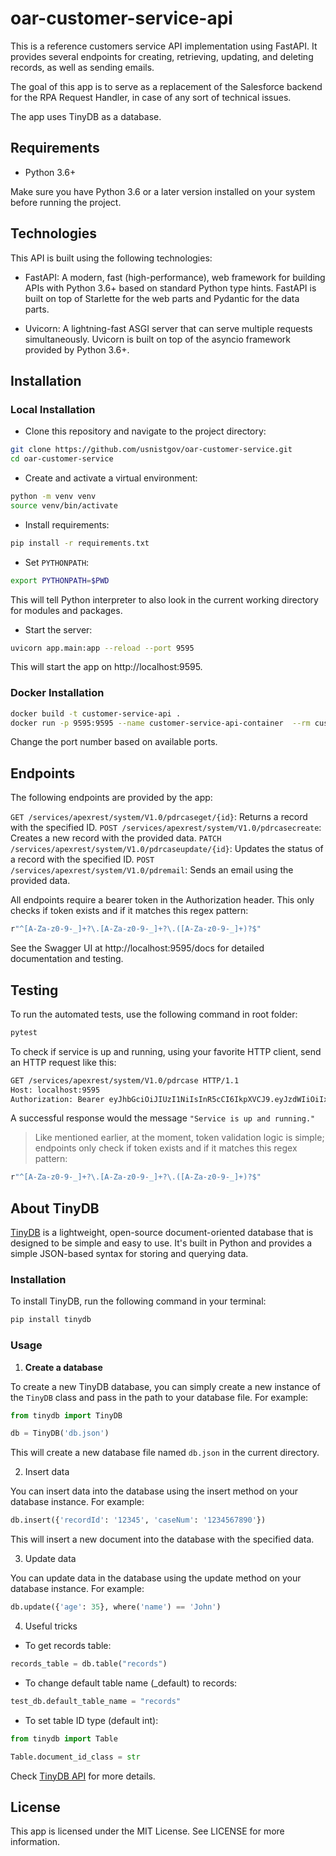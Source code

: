 # oar-customer-service-api

This is a reference customers service API implementation using FastAPI. It provides several endpoints for creating, retrieving, updating, and deleting records, as well as sending emails. 

The goal of this app is to serve as a replacement of the Salesforce backend for the RPA Request Handler, in case of any sort of technical issues.

The app uses TinyDB as a database.


## Requirements

- Python 3.6+

Make sure you have Python 3.6 or a later version installed on your system before running the project.

## Technologies

This API is built using the following technologies:

- FastAPI: A modern, fast (high-performance), web framework for building APIs with Python 3.6+ based on standard Python type hints. FastAPI is built on top of Starlette for the web parts and Pydantic for the data parts.

- Uvicorn: A lightning-fast ASGI server that can serve multiple requests simultaneously. Uvicorn is built on top of the asyncio framework provided by Python 3.6+.

## Installation

### Local Installation

- Clone this repository and navigate to the project directory:

```sh
git clone https://github.com/usnistgov/oar-customer-service.git
cd oar-customer-service
```

- Create and activate a virtual environment:

```sh
python -m venv venv
source venv/bin/activate
```

- Install requirements:

```sh
pip install -r requirements.txt
```

- Set `PYTHONPATH`:

```sh
export PYTHONPATH=$PWD
```

This will tell Python interpreter to also look in the current working directory for modules and packages.

- Start the server:

```sh
uvicorn app.main:app --reload --port 9595
```

This will start the app on http://localhost:9595.


### Docker Installation

```sh
docker build -t customer-service-api .
docker run -p 9595:9595 --name customer-service-api-container  --rm customer-service-api
```

Change the port number based on available ports.

## Endpoints

The following endpoints are provided by the app:

`GET /services/apexrest/system/V1.0/pdrcaseget/{id}`: Returns a record with the specified ID.
`POST /services/apexrest/system/V1.0/pdrcasecreate`: Creates a new record with the provided data.
`PATCH /services/apexrest/system/V1.0/pdrcaseupdate/{id}`: Updates the status of a record with the specified ID.
`POST /services/apexrest/system/V1.0/pdremail`: Sends an email using the provided data.

All endpoints require a bearer token in the Authorization header. This only checks if token exists and if it matches this regex pattern:

```sh
r"^[A-Za-z0-9-_]+?\.[A-Za-z0-9-_]+?\.([A-Za-z0-9-_]+)?$"
```

See the Swagger UI at http://localhost:9595/docs for detailed documentation and testing.

## Testing

To run the automated tests, use the following command in root folder:

```sh
pytest
```

To check if service is up and running, using your favorite HTTP client, send an HTTP request like this:

```sh
GET /services/apexrest/system/V1.0/pdrcase HTTP/1.1
Host: localhost:9595
Authorization: Bearer eyJhbGciOiJIUzI1NiIsInR5cCI6IkpXVCJ9.eyJzdWIiOiIxMjM0NTY3ODkwIiwibmFtZSI6IkpvaG4gRG9lIiwiaWF0IjoxNTE2MjM5MDIyfQ.SflKxwRJSMeKKF2QT4fwpMeJf36POk6yJV_adQssw5c
```
A successful response would the message `"Service is up and running."`

>Like mentioned earlier, at the moment, token validation logic is simple; endpoints only check if token exists and if it matches this regex pattern:

```sh
r"^[A-Za-z0-9-_]+?\.[A-Za-z0-9-_]+?\.([A-Za-z0-9-_]+)?$"
```

## About TinyDB

[TinyDB](https://tinydb.readthedocs.io/en/latest/) is a lightweight, open-source document-oriented database that is designed to be simple and easy to use. It's built in Python and provides a simple JSON-based syntax for storing and querying data.

### Installation

To install TinyDB, run the following command in your terminal:

```sh
pip install tinydb
```


### Usage

1. **Create a database**

To create a new TinyDB database, you can simply create a new instance of the `TinyDB` class and pass in the path to your database file. For example:

```python
from tinydb import TinyDB

db = TinyDB('db.json')
```

This will create a new database file named `db.json` in the current directory.


2. Insert data

You can insert data into the database using the insert method on your database instance. For example:

```python
db.insert({'recordId': '12345', 'caseNum': '1234567890'})
```

This will insert a new document into the database with the specified data.

3. Update data

You can update data in the database using the update method on your database instance. For example:

```python
db.update({'age': 35}, where('name') == 'John')
```

4. Useful tricks

- To get records table:

```python
records_table = db.table("records")
```

- To change default table name (_default) to records:
```python
test_db.default_table_name = "records"
```

- To set table ID type (default int):

```python
from tinydb import Table

Table.document_id_class = str
```

Check [TinyDB API](https://tinydb.readthedocs.io/en/latest/api.html) for more details.


## License

This app is licensed under the MIT License. See LICENSE for more information.